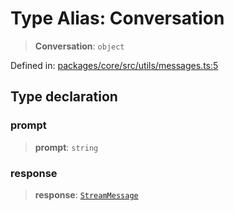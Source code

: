 # Type Alias: Conversation

> **Conversation**: `object`

Defined in: [packages/core/src/utils/messages.ts:5](https://github.com/GeoDaCenter/openassistant/blob/ae6e39c15b60e7a98a21d90a5bbeff5dc44c1295/packages/core/src/utils/messages.ts#L5)

## Type declaration

### prompt

> **prompt**: `string`

### response

> **response**: [`StreamMessage`](StreamMessage.md)
